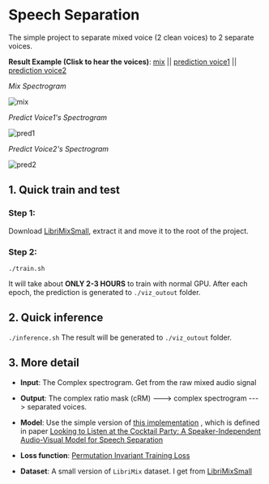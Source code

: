 # Speech Separation
The simple project to separate mixed voice (2 clean voices) to 2 separate voices.


**Result Example (Clisk to hear the voices)**: 
[mix](output_sample/mix.mp3) ||  [prediction voice1](output_sample/pred1.mp3) || [prediction voice2](output_sample/pred2.mp3)

*Mix Spectrogram*

![mix](https://user-images.githubusercontent.com/19920599/132132582-0c504d5a-935c-484b-90db-300735cf206b.png)

*Predict Voice1's Spectrogram*

![pred1](https://user-images.githubusercontent.com/19920599/132132632-830b5826-230d-4c0f-96c3-c4b8f9d3b146.png)

*Predict Voice2's Spectrogram*

![pred2](https://user-images.githubusercontent.com/19920599/132132678-d7f2a12b-8e9b-416d-b057-03bb915be38b.png)


## 1. Quick train and test
### Step 1:
Download [LibriMixSmall](https://zenodo.org/record/3871592/files/MiniLibriMix.zip?download=1 ), extract it and move it to the root of the project. 
### Step 2:
`./train.sh`

It will take about **ONLY 2-3 HOURS** to train with normal GPU. After each epoch, the prediction is generated to `./viz_outout` folder.

## 2. Quick inference
`./inference.sh`
The result will be generated to `./viz_outout` folder.



## 3. More detail
+ **Input**:
   The Complex spectrogram. Get from the raw mixed audio signal
+ **Output**:
   The complex ratio mask (cRM) ---> complex spectrogram ---> separated voices.
+ **Model**:
  Use the simple version of [this implementation](https://github.com/bill9800/speech_separation/blob/master/model/lib/model_AO.py) , which is defined in paper [Looking to Listen at the Cocktail Party: A Speaker-Independent Audio-Visual Model for Speech Separation](https://arxiv.org/abs/1804.03619)

+ **Loss function**:
  [Permutation Invariant Training Loss](https://arxiv.org/pdf/1607.00325.pdf)
  
+ **Dataset**:
 A small version of `LibriMix` dataset. I get from [LibriMixSmall](https://zenodo.org/record/3871592/files/MiniLibriMix.zip?download=1) 


